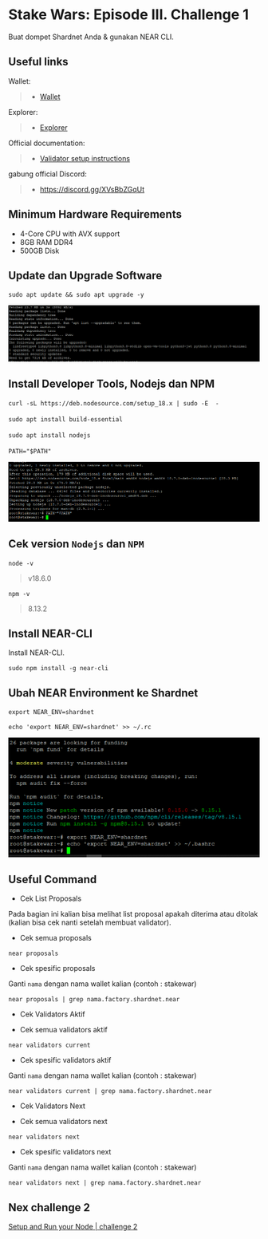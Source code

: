 # Stake Wars: Episode III. Challenge 1

Buat dompet Shardnet Anda & gunakan NEAR CLI.

## Useful links

Wallet:

> - [Wallet](https://wallet.shardnet.near.org/)

Explorer:

> - [Explorer](https://explorer.shardnet.near.org/)

Official documentation:

> - [Validator setup instructions](https://github.com/near/stakewars-iii)

gabung official Discord:

> - https://discord.gg/XVsBbZGqUt

## Minimum Hardware Requirements

- 4-Core CPU with AVX support
- 8GB RAM DDR4
- 500GB Disk

## Update dan Upgrade Software

```
sudo apt update && sudo apt upgrade -y
```

![img](./images/Update.PNG)

## Install Developer Tools, Nodejs dan NPM

```
curl -sL https://deb.nodesource.com/setup_18.x | sudo -E  -

sudo apt install build-essential

sudo apt install nodejs

PATH="$PATH"
```

![img](./images/Install_Developer_Tools_Nodejs_dan_NPM.PNG)

## Cek version `Nodejs` dan `NPM`

```
node -v
```

> v18.6.0

```
npm -v
```

> 8.13.2

## Install NEAR-CLI

Install NEAR-CLI.

```
sudo npm install -g near-cli
```

## Ubah NEAR Environment ke Shardnet

```
export NEAR_ENV=shardnet
```

```
echo 'export NEAR_ENV=shardnet' >> ~/.rc
```

![img](./images/Install_NEAR_CLI.PNG)

## Useful Command

- Cek List Proposals

Pada bagian ini kalian bisa melihat list proposal apakah diterima atau ditolak (kalian bisa cek nanti setelah membuat validator).

- Cek semua proposals

```
near proposals
```

- Cek spesific proposals

Ganti `nama` dengan nama wallet kalian (contoh : stakewar)

```
near proposals | grep nama.factory.shardnet.near
```

- Cek Validators Aktif

- Cek semua validators aktif

```
near validators current
```

- Cek spesific validators aktif

Ganti `nama` dengan nama wallet kalian (contoh : stakewar)

```
near validators current | grep nama.factory.shardnet.near
```

- Cek Validators Next

- Cek semua validators next

```
near validators next
```

- Cek spesific validators next

Ganti `nama` dengan nama wallet kalian (contoh : stakewar)

```
near validators next | grep nama.factory.shardnet.near
```

## Nex challenge 2

[Setup and Run your Node | challenge 2](./challenge2.md)
